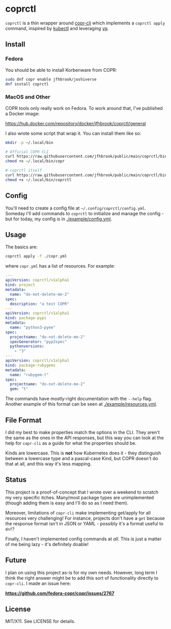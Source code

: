 # coprctl

`coprctl` is a thin wrapper around [copr-cli](https://developer.fedoraproject.org/deployment/copr/copr-cli.html)
which implements a `coprctl apply` command, inspired by [kubectl](https://kubernetes.io/docs/reference/kubectl/)
and leveraging [yq](https://github.com/mikefarah/yq).

## Install

### Fedora

You should be able to install Korbenware from COPR:

```bash
sudo dnf copr enable jfhbrook/joshiverse
dnf install coprctl
```

### MacOS and Other

COPR tools only really work on Fedora. To work around that, I've published a
Docker image:

<https://hub.docker.com/repository/docker/jfhbrook/coprctl/general>

I also wrote some script that wrap it. You can install them like so:

```bash
mkdir -p ~/.local/bin

# Official COPR CLI
curl https://raw.githubusercontent.com/jfhbrook/public/main/coprctl/bin/copr-docker -o ~/.local/bin/copr
chmod +x ~/.local/bin/copr

# coprctl itself
curl https://raw.githubusercontent.com/jfhbrook/public/main/coprctl/bin/coprctl-docker -o ~/.local/bin/coprctl
chmod +x ~/.local/bin/coprctl
```

## Config

You'll need to create a config file at `~/.config/coprctl/config.yml`. Someday
I'll add commands to `coprctl` to initialize and manage the config - but for
today, my config is in [./example/config.yml](./example/config.yml).

## Usage

The basics are:

```bash
coprctl apply -f ./copr.yml
```

where `copr.yml` has a list of resources. For example:

```yaml
---
apiVersion: coprctl/v1alpha1
kind: project
metadata:
  name: "do-not-delete-me-2"
spec:
  description: "a test COPR"
---
apiVersion: coprctl/v1alpha1
kind: package-pypi
metadata:
  name: "python3-pyee"
spec:
  projectname: "do-not-delete-me-2"
  specGenerator: "pyp2spec"
  pythonversions:
    - "3"
---
apiVersion: coprctl/v1alpha1
kind: package-rubygems
metadata:
  name: "rubygem-t"
spec:
  projectname: "do-not-delete-me-2"
  gem: "t"
```

The commands have mostly-right documentation with the `--help` flag. Another
example of this format can be seen at
[./example/resources.yml](./example/resources.yml).

## File Format

I did my best to make properties match the options in the CLI. They aren't the
same as the ones in the API responses, but this way you can look at the help
for `copr-cli` as a guide for what the properties should be.

Kinds are lowercase. This is **not** how Kubernetes does it - they distinguish
between a lowercase type and a pascal-case Kind, but COPR doesn't do that at
all, and this way it's less mapping.

## Status

This project is a proof-of-concept that I wrote over a weekend to scratch my
very specific itches. Many/most package types are unimplemented (though
adding them is easy and I'll do so as I need them).

Moreover, limitations of `copr-cli` make implementing get/apply for all
resources very challenging! For instance, projects don't have a `get` because
the response format isn't in JSON or YAML - possibly it's a format useful
to `dnf`?

Finally, I haven't implemented config commands at *all*. This is just a matter
of me being lazy - it's definitely doable!

## Future

I plan on using this project as-is for my own needs. However, long term I think
the right answer might be to add this sort of functionality directly to
`copr-cli`. I made an issue here:

**<https://github.com/fedora-copr/copr/issues/2767>**

## License

MIT/X11. See LICENSE for details.
